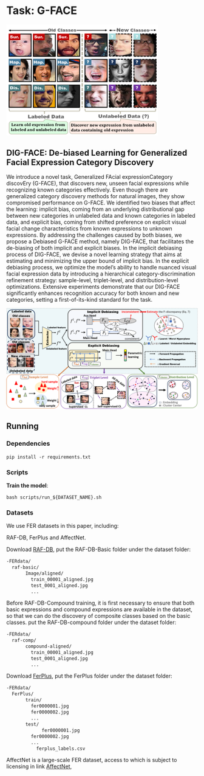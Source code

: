 # Task: G-FACE

<img src="assets/G-FACE.jpg" width="400"/>

## DIG-FACE: De-biased Learning for Generalized Facial Expression Category Discovery


We introduce a novel task, Generalized FAcial expressionCategory discovEry (G-FACE), 
that discovers new, unseen facial expressions while recognizing known categories effectively. 
Even though there are generalized category discovery methods for natural images, they show compromised performance on G-FACE. We identified two biases that affect the learning: 
implicit bias, coming from an underlying distributional gap between new categories in unlabeled data and known categories in labeled data, and explicit bias, coming from shifted preference on explicit visual facial change characteristics from known expressions to unknown expressions. By addressing the challenges caused by both biases, we propose a Debiased G-FACE method, namely DIG-FACE, that facilitates the de-biasing of both implicit and explicit biases. In the implicit debiasing process of DIG-FACE, we devise a novel learning strategy that aims at estimating and minimizing the upper bound of implicit bias. In the explicit debiasing process, we optimize the model’s ability to handle nuanced visual facial expression data by introducing a hierarchical  category-discrimination refinement strategy: sample-level, triplet-level, and distribution-level optimizations. Extensive experiments demonstrate that our DIG-FACE significantly enhances recognition accuracy for both known and new categories, setting a first-of-its-kind standard for the task.  

<img src="assets/frame_v2.jpg" width="800"/>


## Running

### Dependencies

```
pip install -r requirements.txt
```

### Scripts

**Train the model**:

```
bash scripts/run_${DATASET_NAME}.sh
```

### Datasets

We use FER datasets  in this paper, including:

RAF-DB, FerPlus and AffectNet.

Download [RAF-DB](http://www.whdeng.cn/RAF/model1.html#dataset), put the RAF-DB-Basic folder under the dataset folder:
```key
-FERdata/
  raf-basic/
	   Image/aligned/
	     train_00001_aligned.jpg
	     test_0001_aligned.jpg
	     ...

```
Before RAF-DB-Compound training, it is first necessary to ensure that both basic expressions and compound expressions are available in the dataset, so that we can do the discovery of composite classes based on the basic classes.
put the  RAF-DB-compound folder under the dataset folder:
```key
-FERdata/
  raf-comp/
	   compound-aligned/
	     train_00001_aligned.jpg
	     test_0001_aligned.jpg
	     ...

```
Download [FerPlus](https://github.com/microsoft/FERPlus), put the FerPlus folder under the dataset folder:
```key
-FERdata/
  FerPlus/
	   train/
	     fer0000001.jpg
	     fer0000002.jpg
	     ...
	   test/
             fer0000001.jpg
	     fer0000002.jpg
	     ...
           ferplus_labels.csv
```

AffectNet is a large-scale FER dataset, access to which is subject to licensing in link [AffectNet](http://mohammadmahoor.com/affectnet/),
